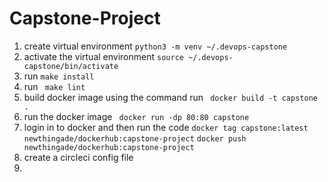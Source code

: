 # Capstone-Project
1. create virtual environment
    `python3 -m venv ~/.devops-capstone`
2. activate the virtual environment 
`source ~/.devops-capstone/bin/activate`
3. run `make install`
4. run ` make lint`
5. build docker image using the command
   run  ` docker build -t capstone .`
6. run the docker image 
    ` docker run -dp 80:80 capstone`
7. login in to docker and then run the code 
    `docker tag capstone:latest newthingade/dockerhub:capstone-project`
    `docker push newthingade/dockerhub:capstone-project`
8. create a circleci config file
9.
